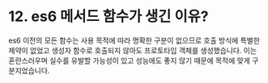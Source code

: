 # 12. es6 메서드 함수가 생긴 이유?

es6 이전의 모든 함수는 사용 목적에 따라 명확한 구분이 없으므로 호출 방식에 특별한 제약이 없었고
생성자 함수로 호출되지 않아도 프로토타입 객체를 생성했습니다.
이는 혼란스러우며 실수를 유발할 가능성이 있고 성능에도 좋지 않기 때문에 목적에 맞게 구분지었습니다.